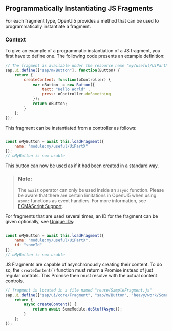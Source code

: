 <!-- loio3cff5d0fa6754c0d9fdacd80653b81fb -->

## Programmatically Instantiating JS Fragments

For each fragment type, OpenUI5 provides a method that can be used to programmatically instantiate a fragment.



### Context

To give an example of a programmatic instantiation of a JS fragment, you first have to define one. The following code presents an example definition:

```js
// The fragment is available under the resource name "my/useful/UiPartX.js"
sap.ui.define(["sap/m/Button"], function(Button) {
	return {
		createContent: function(oController) {
			var oButton  = new Button({
				text: "Hello World" ,
				press: oController.doSomething
			});
			return oButton;
		}
	};
});
```

This fragment can be instantiated from a controller as follows:

```js

const oMyButton = await this.loadFragment({
	name: "module:my/useful/UiPartX"
});
// oMyButton is now usable
```

This button can now be used as if it had been created in a standard way.

> ### Note:  
> The `await` operator can only be used inside an `async` function. Please be aware that there are certain limitations in OpenUI5 when using `async` functions as event handlers. For more information, see [ECMAScript Support](../02_Read-Me-First/ecmascript-support-0cb44d7.md).

For fragments that are used several times, an ID for the fragment can be given optionally, see [Unique IDs](unique-ids-5da591c.md):

```js

const oMyButton = await this.loadFragment({
	name: "module:my/useful/UiPartX",
	id: "someId"
});
// oMyButton is now usable
```

JS Fragments are capable of asynchronously creating their content. To do so, the `createContent()` function must return a Promise instead of just regular controls. This Promise then must resolve with the actual content controls.

```js
// fragment is located in a file named "reuse/SampleFragment.js"
sap.ui.define(["sap/ui/core/Fragment", "sap/m/Button", "heavy/work/SomeModule"], function(Fragment, Button, SomeModule) {
	return {
		async createContent() {
			return await SomeModule.doStuffAsync();
		}
	};
});
```

